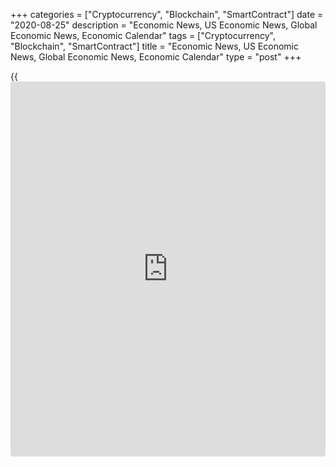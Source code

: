 +++
categories = ["Cryptocurrency", "Blockchain", "SmartContract"]
date = "2020-08-25"
description = "Economic News, US Economic News, Global Economic News, Economic Calendar"
tags = ["Cryptocurrency", "Blockchain", "SmartContract"]
title = "Economic News, US Economic News, Global Economic News, Economic Calendar"
type = "post"
+++

{{<iframe id="large-banner" src="https://www.bounty.group/#slide=20.0" width="100%" height="600" scrolling="no" style="border: 0px solid rgb(216, 221, 230); border-radius: 3px;">}}

South Africa's leading index increased in June, survey data from the
South African Reserve Bank showed on Tuesday. The leading index rose to
94.1 in June from 91.6 in May. Seven of the nine components increased in
June, while two decreased from the previous month, the central bank
said. The... [Read more...][1]

Poland's jobless rate rose remained stable in July, data from Statistics
Poland showed on Tuesday. The registered jobless rate was 6.1 percent in
July, same as seen in June. This was in line with economists'
expectation. In the same month last year, the unemployment rate was 5.2
percent. The... [Read more...][2]

Sweden's producer prices declined for the seventh month in a row in
July, figures from Statistics Sweden showed on Tuesday. The producer
price index declined 4.9 percent year-on-year in July, following a 3.8
percent fall in May. This was the seventh consecutive fall in prices.
Import prices declined... [Read more...][3]

[View All][4]

   1. www.rtt[news](https://www.letsplayfx.com/blog/forex-news-website/).com/3123687/south-africa-leading-index-rises-in-june.aspx?type=alleco
   2. www.rtt[news](https://www.letsplayfx.com/blog/forex-news-website/).com/3123612/poland-jobless-rate-steady-in-july.aspx?type=alleco
   3. www.rtt[news](https://www.letsplayfx.com/blog/forex-news-website/).com/3123606/sweden-producer-prices-continue-to-fall-in-july.aspx?type=alleco
   4. www.rtt[news](https://www.letsplayfx.com/blog/forex-news-website/).com/list/economic-[news](https://www.letsplayfx.com/blog/forex-news-website/).aspx